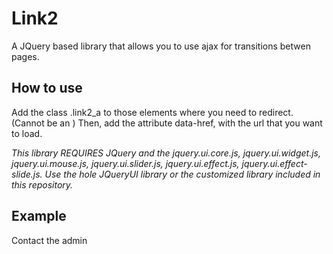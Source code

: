 Link2
=====

A JQuery based library that allows you to use ajax for transitions betwen pages.

How to use
----------

Add the class .link2_a to those elements where you need to redirect. (Cannot be an <a>) 
Then, add the attribute data-href, with the url that you want to load.

*This library REQUIRES JQuery and the jquery.ui.core.js, jquery.ui.widget.js, jquery.ui.mouse.js, jquery.ui.slider.js, jquery.ui.effect.js, jquery.ui.effect-slide.js. Use the hole JQueryUI library or the customized library included in this repository.*

Example
-------
<!-- This will load the hole page with the contact.html located at the same location of this file. The data-title is for the new title of the site after loading.-->
<div class="link2_a" data-href="contact.html" data-title="Contact">Contact the admin</div>
